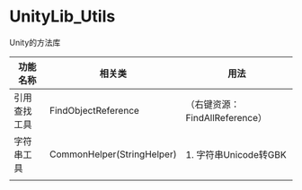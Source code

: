 # UnityLib_Utils
 Unity的方法库

| 功能名称     | 相关类              | 用法                           |
| ------------ | ------------------- | ------------------------------ |
| 引用查找工具 | FindObjectReference | （右键资源：FindAllReference） |
|    字符串工具 |  CommonHelper(StringHelper)   |  1. 字符串Unicode转GBK    |
|              |                     |                                |


